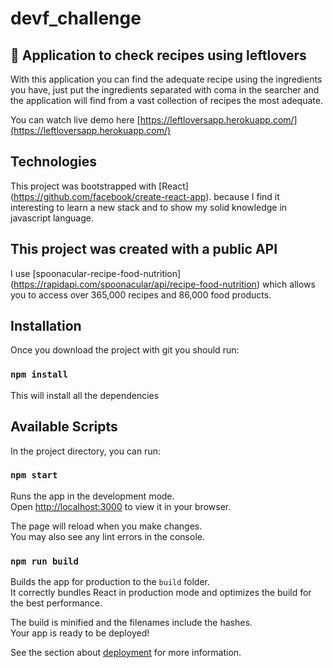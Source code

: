 # devf_challenge
## 🍱 Application to check recipes using leftlovers

With this application you can find the adequate recipe using the ingredients you have, just put the ingredients separated with coma in the searcher and the application will find from a vast collection of recipes the most adequate.

You can watch live demo here [https://leftloversapp.herokuapp.com/](https://leftloversapp.herokuapp.com/)


## Technologies

This project was bootstrapped with [React] (https://github.com/facebook/create-react-app). because I find it interesting to learn a new stack and to show my solid knowledge in javascript language.

## This project was created with a public API

I use [spoonacular-recipe-food-nutrition] (https://rapidapi.com/spoonacular/api/recipe-food-nutrition) which  allows you to access over 365,000 recipes and 86,000 food products.

## Installation
Once you download the project with git you should run:

### `npm install`

This will install all the dependencies 

## Available Scripts

In the project directory, you can run:

### `npm start`

Runs the app in the development mode.\
Open [http://localhost:3000](http://localhost:3000) to view it in your browser.

The page will reload when you make changes.\
You may also see any lint errors in the console.

### `npm run build`

Builds the app for production to the `build` folder.\
It correctly bundles React in production mode and optimizes the build for the best performance.

The build is minified and the filenames include the hashes.\
Your app is ready to be deployed!

See the section about [deployment](https://facebook.github.io/create-react-app/docs/deployment) for more information.


